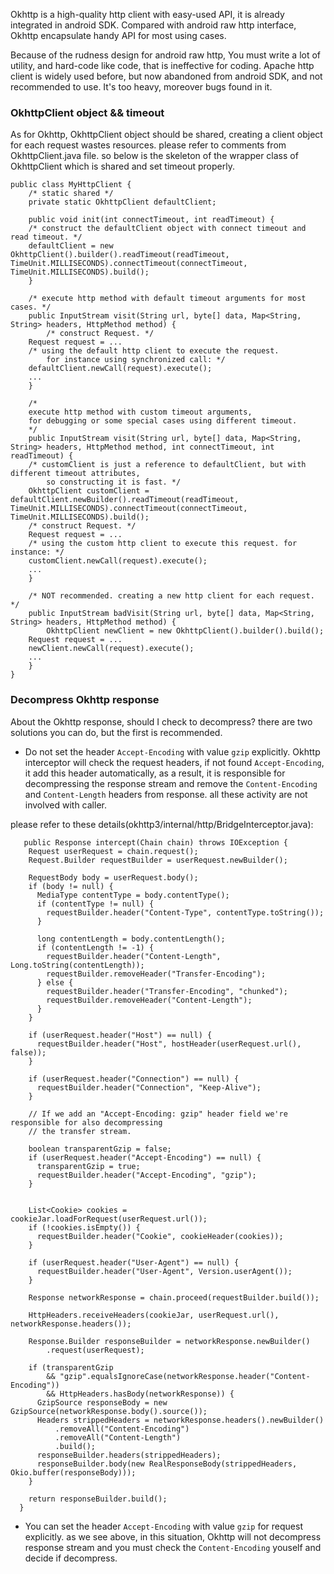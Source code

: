 Okhttp is a high-quality http client with easy-used API, it is already integrated in android SDK.
Compared with android raw http interface, Okhttp encapsulate handy API for most using cases.

Because of the rudness design for android raw http, You must write a lot of utility, and hard-code like code, that is ineffective for coding.
Apache http client is widely used before, but now abandoned from android SDK, and not recommended to use. It's too heavy, moreover bugs found in it.

### OkhttpClient object && timeout

As for Okhttp, OkhttpClient object should be shared, creating a client object for each request wastes resources. please refer to comments from OkhttpClient.java file.
so below is the skeleton of the wrapper class of OkhttpClient which is shared and set timeout properly.
``` 
public class MyHttpClient {
    /* static shared */
    private static OkhttpClient defaultClient;
    
    public void init(int connectTimeout, int readTimeout) {
    /* construct the defaultClient object with connect timeout and read timeout. */
    defaultClient = new OkhttpClient().builder().readTimeout(readTimeout, TimeUnit.MILLISECONDS).connectTimeout(connectTimeout, TimeUnit.MILLISECONDS).build();
    }
    
    /* execute http method with default timeout arguments for most cases. */
    public InputStream visit(String url, byte[] data, Map<String, String> headers, HttpMethod method) {
        /* construct Request. */
	Request request = ...
	/* using the default http client to execute the request. 
        for instance using synchronized call: */
	defaultClient.newCall(request).execute();
	...	
    }
	
    /* 
    execute http method with custom timeout arguments,
    for debugging or some special cases using different timeout.
    */
    public InputStream visit(String url, byte[] data, Map<String, String> headers, HttpMethod method, int connectTimeout, int readTimeout) {
    /* customClient is just a reference to defaultClient, but with different timeout attributes,
        so constructing it is fast. */
    OkhttpClient customClient = defaultClient.newBuilder().readTimeout(readTimeout, TimeUnit.MILLISECONDS).connectTimeout(connectTimeout, TimeUnit.MILLISECONDS).build();		 
    /* construct Request. */
    Request request = ...
    /* using the custom http client to execute this request. for instance: */
    customClient.newCall(request).execute();
    ...	
    }	
	
    /* NOT recommended. creating a new http client for each request. */
    public InputStream badVisit(String url, byte[] data, Map<String, String> headers, HttpMethod method) {
        OkhttpClient newClient = new OkhttpClient().builder().build();
	Request request = ...
	newClient.newCall(request).execute();
	...
    }
}
```

### Decompress Okhttp response 
About the Okhttp response, should I check to decompress? there are two solutions you can do, but the first is recommended.

* Do not set the header `Accept-Encoding` with value `gzip` explicitly.
Okhttp interceptor will check the request headers, if not found `Accept-Encoding`, it add this header automatically, as a result, 
it is responsible for decompressing the response stream and remove the `Content-Encoding` and `Content-Length` headers from response.
all these activity are not involved with caller.

 please refer to these details(okhttp3/internal/http/BridgeInterceptor.java):
 
```
   public Response intercept(Chain chain) throws IOException {
    Request userRequest = chain.request();
    Request.Builder requestBuilder = userRequest.newBuilder();

    RequestBody body = userRequest.body();
    if (body != null) {
      MediaType contentType = body.contentType();
      if (contentType != null) {
        requestBuilder.header("Content-Type", contentType.toString());
      }

      long contentLength = body.contentLength();
      if (contentLength != -1) {
        requestBuilder.header("Content-Length", Long.toString(contentLength));
        requestBuilder.removeHeader("Transfer-Encoding");
      } else {
        requestBuilder.header("Transfer-Encoding", "chunked");
        requestBuilder.removeHeader("Content-Length");
      }
    }

    if (userRequest.header("Host") == null) {
      requestBuilder.header("Host", hostHeader(userRequest.url(), false));
    }

    if (userRequest.header("Connection") == null) {
      requestBuilder.header("Connection", "Keep-Alive");
    }

    // If we add an "Accept-Encoding: gzip" header field we're responsible for also decompressing
    // the transfer stream.  
    
    boolean transparentGzip = false;
    if (userRequest.header("Accept-Encoding") == null) {
      transparentGzip = true;
      requestBuilder.header("Accept-Encoding", "gzip");
    }
        

    List<Cookie> cookies = cookieJar.loadForRequest(userRequest.url());
    if (!cookies.isEmpty()) {
      requestBuilder.header("Cookie", cookieHeader(cookies));
    }

    if (userRequest.header("User-Agent") == null) {
      requestBuilder.header("User-Agent", Version.userAgent());
    }

    Response networkResponse = chain.proceed(requestBuilder.build());

    HttpHeaders.receiveHeaders(cookieJar, userRequest.url(), networkResponse.headers());

    Response.Builder responseBuilder = networkResponse.newBuilder()
        .request(userRequest);

    if (transparentGzip
        && "gzip".equalsIgnoreCase(networkResponse.header("Content-Encoding"))
        && HttpHeaders.hasBody(networkResponse)) {
      GzipSource responseBody = new GzipSource(networkResponse.body().source());
      Headers strippedHeaders = networkResponse.headers().newBuilder()
          .removeAll("Content-Encoding")
          .removeAll("Content-Length")
          .build();
      responseBuilder.headers(strippedHeaders);
      responseBuilder.body(new RealResponseBody(strippedHeaders, Okio.buffer(responseBody)));
    }

    return responseBuilder.build();
  }
```



* You can set the header `Accept-Encoding` with value `gzip` for request explicitly. as we see above, in this situation, Okhttp will not decompress
response stream and you must check the `Content-Encoding` youself and decide if decompress. 


  
